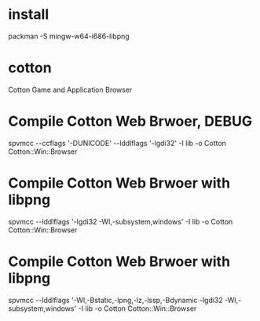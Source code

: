 # install
  
  packman -S mingw-w64-i686-libpng

# cotton
Cotton Game and Application Browser

  # Compile Cotton Web Brwoer, DEBUG
  spvmcc --ccflags '-DUNICODE' --lddlflags '-lgdi32' -I lib -o Cotton Cotton::Win::Browser
  
  # Compile Cotton Web Brwoer with libpng
  spvmcc --lddlflags '-lgdi32 -Wl,-subsystem,windows' -I lib -o Cotton Cotton::Win::Browser
  
  # Compile Cotton Web Brwoer with libpng
  spvmcc --lddlflags '-Wl,-Bstatic,-lpng,-lz,-lssp,-Bdynamic -lgdi32 -Wl,-subsystem,windows' -I lib -o Cotton Cotton::Win::Browser
